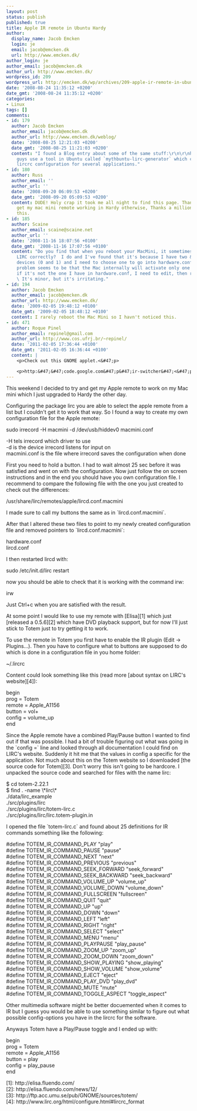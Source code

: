 ```yaml
---
layout: post
status: publish
published: true
title: Apple IR remote in Ubuntu Hardy
author:
  display_name: Jacob Emcken
  login: je
  email: jacob@emcken.dk
  url: http://www.emcken.dk/
author_login: je
author_email: jacob@emcken.dk
author_url: http://www.emcken.dk/
wordpress_id: 209
wordpress_url: http://emcken.dk/wp/archives/209-apple-ir-remote-in-ubuntu-hardy.html
date: '2008-08-24 11:35:12 +0200'
date_gmt: '2008-08-24 11:35:12 +0200'
categories:
- Linux
tags: []
comments:
- id: 179
  author: Jacob Emcken
  author_email: jacob@emcken.dk
  author_url: http://www.emcken.dk/weblog/
  date: '2008-08-25 12:21:03 +0200'
  date_gmt: '2008-08-25 11:21:03 +0200'
  content: "I found a Blog entry about some of the same stuff:\r\n\r\nhttp:&#47;&#47;jaykinzer.blogspot.com&#47;2008&#47;02&#47;setting-up-remote-control-lirc.html\r\n\r\nThis
    guys use a tool in Ubuntu called `mythbuntu-lirc-generator` which can generate
    lircrc configuration for several applications."
- id: 180
  author: Russ
  author_email: ''
  author_url: ''
  date: '2008-09-20 06:09:53 +0200'
  date_gmt: '2008-09-20 05:09:53 +0200'
  content: DUDE! Holy crap it took me all night to find this page. Thank you, I couldn't
    get my mac mini remote working in Hardy otherwise, Thanks a million for posting
    this.
- id: 185
  author: Scaine
  author_email: scaine@scaine.net
  author_url: ''
  date: '2008-11-16 18:07:56 +0100'
  date_gmt: '2008-11-16 17:07:56 +0100'
  content: "Do you find that when you reboot your MacMini, it sometimes fails to load
    LIRC correctly?  I do and I've found that it's because I have two &#47;dev&#47;usb&#47;hiddev
    devices (0 and 1) and I need to choose one to go into hardware.conf.\r\n\r\nThe
    problem seems to be that the Mac internally will activate only one of these and
    if it's not the one I have in hardware.conf, I need to edit, then restart LIRC.
    \ It's minor, but it's irritating."
- id: 194
  author: Jacob Emcken
  author_email: jacob@emcken.dk
  author_url: http://www.emcken.dk/
  date: '2009-02-05 19:48:12 +0100'
  date_gmt: '2009-02-05 18:48:12 +0100'
  content: I rarely reboot the Mac Mini so I havn't noticed this.
- id: 471
  author: Roque Pinel
  author_email: repinel@gmail.com
  author_url: http://www.cos.ufrj.br/~repinel/
  date: '2011-02-05 17:36:44 +0100'
  date_gmt: '2011-02-05 16:36:44 +0100'
  content: |
    <p>Check out this GNOME applet.<&#47;p>

    <p>http:&#47;&#47;code.google.com&#47;p&#47;ir-switcher&#47;<&#47;p>
---
```

<p>This weekend I decided to try and get my Apple remote to work on my Mac mini which I just upgraded to Hardy the other day.</p>
<p>Configuring the package lirc you are able to select the apple remote from a list but I couldn't get it to work that way. So I found a way to create my own configuration file for the Apple remote:</p>
<p>    sudo irrecord -H macmini -d &#47;dev&#47;usb&#47;hiddev0 macmini.conf</p>
<p>-H tels irrecord which driver to use<br />
-d is the device irrecord listens for input on<br />
macmini.conf is the file where irrecord saves the configuration when done</p>
<p>First you need to hold a button. I had to wait almost 25 sec before it was satisfied and went on with the configuration. Now just follow the on screen instructions and in the end you should have you own configuration file. I recommend to compare the following file with the one you just created to check out the differences:</p>
<p>    &#47;usr&#47;share&#47;lirc&#47;remotes&#47;apple&#47;lircd.conf.macmini</p>
<p>I made sure to call my buttons the same as in `lircd.conf.macmini`.</p>
<p>After that I altered these two files to point to my newly created configuration file and removed pointers to `lircd.conf.macmini`:</p>
<p>    hardware.conf<br />
    lircd.conf</p>
<p>I then restarted lircd with:</p>
<p>    sudo &#47;etc&#47;init.d&#47;lirc restart</p>
<p>now you should be able to check that it is working with the command irw:</p>
<p>    irw</p>
<p>Just Ctrl+c when you are satisfied with the result.</p>
<p>At some point I would like to use my remote with [Elisa][1] which just [released a 0.5.6][2] which have DVD playback support, but for now I'll just stick to Totem just to try getting it to work.</p>
<p>To use the remote in Totem you first have to enable the IR plugin (Edit -> Plugins...). Then you have to configure what to buttons are supposed to do which is done in a configuration file in you home folder:</p>
<p>    ~&#47;.lircrc</p>
<p>Content could look something like this (read more [about syntax on LIRC's website][4]):</p>
<p>    begin<br />
        prog = Totem<br />
        remote = Apple_A1156<br />
        button = vol+<br />
        config = volume_up<br />
    end</p>
<p>Since the Apple remote have a combined Play&#47;Pause button I wanted to find out if that was possible. I had a bit of trouble figuring out what was going in the `config =` line and looked through all documentation I could find on LIRC's website. Suddenly it hit me that the values in config a specific for the application. Not much about this on the Totem website so I downloaded [the source code for Totem][3]. Don't worry this isn't going to be hardcore. I unpacked the source code and searched for files with the name lirc:</p>
<p>    $ cd totem-2.22.1<br />
    $ find . -name \*lirc\*<br />
    .&#47;data&#47;lirc_example<br />
    .&#47;src&#47;plugins&#47;lirc<br />
    .&#47;src&#47;plugins&#47;lirc&#47;totem-lirc.c<br />
    .&#47;src&#47;plugins&#47;lirc&#47;lirc.totem-plugin.in</p>
<p>I opened the file `totem-lirc.c` and found about 25 definitions for IR commands something like the following:</p>
<p>    #define TOTEM_IR_COMMAND_PLAY "play"<br />
    #define TOTEM_IR_COMMAND_PAUSE "pause"<br />
    #define TOTEM_IR_COMMAND_NEXT "next"<br />
    #define TOTEM_IR_COMMAND_PREVIOUS "previous"<br />
    #define TOTEM_IR_COMMAND_SEEK_FORWARD "seek_forward"<br />
    #define TOTEM_IR_COMMAND_SEEK_BACKWARD "seek_backward"<br />
    #define TOTEM_IR_COMMAND_VOLUME_UP "volume_up"<br />
    #define TOTEM_IR_COMMAND_VOLUME_DOWN "volume_down"<br />
    #define TOTEM_IR_COMMAND_FULLSCREEN "fullscreen"<br />
    #define TOTEM_IR_COMMAND_QUIT "quit"<br />
    #define TOTEM_IR_COMMAND_UP "up"<br />
    #define TOTEM_IR_COMMAND_DOWN "down"<br />
    #define TOTEM_IR_COMMAND_LEFT "left"<br />
    #define TOTEM_IR_COMMAND_RIGHT "right"<br />
    #define TOTEM_IR_COMMAND_SELECT "select"<br />
    #define TOTEM_IR_COMMAND_MENU "menu"<br />
    #define TOTEM_IR_COMMAND_PLAYPAUSE "play_pause"<br />
    #define TOTEM_IR_COMMAND_ZOOM_UP "zoom_up"<br />
    #define TOTEM_IR_COMMAND_ZOOM_DOWN "zoom_down"<br />
    #define TOTEM_IR_COMMAND_SHOW_PLAYING "show_playing"<br />
    #define TOTEM_IR_COMMAND_SHOW_VOLUME "show_volume"<br />
    #define TOTEM_IR_COMMAND_EJECT "eject"<br />
    #define TOTEM_IR_COMMAND_PLAY_DVD "play_dvd"<br />
    #define TOTEM_IR_COMMAND_MUTE "mute"<br />
    #define TOTEM_IR_COMMAND_TOGGLE_ASPECT "toggle_aspect"</p>
<p>Other multimedia software might be better docuemented when it comes to IR but I guess you would be able to use something similar to figure out what possible config-options you have in the lircrc for the software.</p>
<p>Anyways Totem have a Play&#47;Pause toggle and I ended up with:</p>
<p>    begin<br />
        prog = Totem<br />
        remote = Apple_A1156<br />
        button = play<br />
        config = play_pause<br />
    end</p>
<p>[1]: http:&#47;&#47;elisa.fluendo.com&#47;<br />
[2]: http:&#47;&#47;elisa.fluendo.com&#47;news&#47;12&#47;<br />
[3]: http:&#47;&#47;ftp.acc.umu.se&#47;pub&#47;GNOME&#47;sources&#47;totem&#47;<br />
[4]: http:&#47;&#47;www.lirc.org&#47;html&#47;configure.html#lircrc_format</p>
